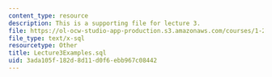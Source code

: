 ```yaml
---
content_type: resource
description: This is a supporting file for lecture 3.
file: https://ol-ocw-studio-app-production.s3.amazonaws.com/courses/1-204-computer-algorithms-in-systems-engineering-spring-2010/3ada105f182d8d11d0f6ebb967c08442_Lecture3Examples.sql
file_type: text/x-sql
resourcetype: Other
title: Lecture3Examples.sql
uid: 3ada105f-182d-8d11-d0f6-ebb967c08442
---
```

